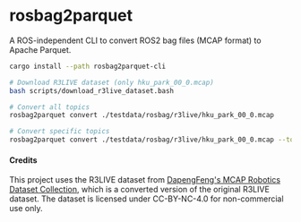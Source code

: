 # rosbag2parquet

A ROS-independent CLI to convert ROS2 bag files (MCAP format) to Apache Parquet.

```bash
cargo install --path rosbag2parquet-cli 
```

```bash
# Download R3LIVE dataset (only hku_park_00_0.mcap)
bash scripts/download_r3live_dataset.bash

# Convert all topics
rosbag2parquet convert ./testdata/rosbag/r3live/hku_park_00_0.mcap

# Convert specific topics
rosbag2parquet convert ./testdata/rosbag/r3live/hku_park_00_0.mcap --topic /livox/imu /livox/lidar
```

#### Credits

This project uses the R3LIVE dataset from [DapengFeng's MCAP Robotics Dataset Collection](https://huggingface.co/datasets/DapengFeng/MCAP), which is a converted version of the original R3LIVE dataset. The dataset is licensed under CC-BY-NC-4.0 for non-commercial use only.
